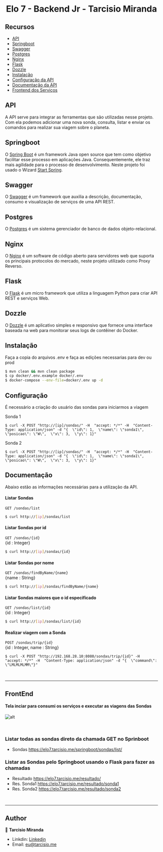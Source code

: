 <h1 align="center">Elo 7 - Backend Jr - Tarcisio Miranda</h1>

## Recursos
- [API](#api)
- [Springboot](#Springboot)
- [Swagger](#grafana)
- [Postgres](#Postgres)
- [Nginx](#Nginx)
- [Flask](#Flask)
- [Dozzle](#Dozzle)
- [Instalação](#instalação)
- [Configuração da API](#configuração)
- [Documentação da API](#documentação)
- [Frontend dos Serviços](#FrontEnd)

## API
A API serve para integrar as ferramentas que são utilizadas nesse projeto. Com ela podemos adicionar uma nova sonda, consulta, listar e enviar os comandos para realizar sua viagem sobre o planeta.
## Springboot
O <a href='https://spring.io/projects/spring-boot'>Spring Boot</a> é um framework Java open source que tem como objetivo facilitar esse processo em aplicações Java. Consequentemente, ele traz mais agilidade para o processo de desenvolvimento. Neste projeto foi usado o Wizard <a href='https://start.spring.io/'>Start Spring</a>.

## Swagger
O <a href='https://swagger.io/'>Swagger</a> é um framework que auxilia a descrição, documentação, consumo e visualização de serviços de uma API REST.

## Postgres
O <a href="https://www.postgresql.org/">Postgres</a> é um sistema gerenciador de banco de dados objeto-relacional.

## Nginx
O <a href="https://www.nginx.com/">Nginx</a> é um software de código aberto para servidores web que suporta os principais protocolos do mercado, neste projeto utilizado como Proxy Reverso.

## Flask
O <a href="https://flask.palletsprojects.com/en/2.1.x/">Flask</a> é um micro framework que utiliza a linguagem Python para criar API REST e serviços Web.

## Dozzle
O <a href="https://dozzle.dev/">Dozzle</a> é um aplicativo simples e responsivo que fornece uma interface baseada na web para monitorar seus logs de contêiner do Docker.

## Instalação
Faça a copia do arquivos .env e faça as edições necessarias para dev ou prod
```bash
$ mvn clean && mvn clean package
$ cp docker/.env.example docker/.env
$ docker-compose --env-file=docker/.env up -d
```

## Configuração
É necessário a criação do usuário das sondas para iniciarmos a viagem <br/>

Sonda 1
```
$ curl -X POST "http://[ip]/sondas/" -H  "accept: */*" -H  "Content-Type: application/json" -d "{  \"id\": 1,  \"name\": \"sonda1\",  \"posicao\": \"W\",  \"x\": 3,  \"y\": 1}"
```
Sonda 2
```
$ curl -X POST "http://[ip]/sondas/" -H  "accept: */*" -H  "Content-Type: application/json" -d "{  \"id\": 1,  \"name\": \"sonda1\",  \"posicao\": \"W\",  \"x\": 3,  \"y\": 1}"
```
## Documentação
Abaixo estão as informações necessárias para a utilização da API.

#### Listar Sondas
`GET /sondas/list`
```bash
$ curl http://[ip]/sondas/list
```

#### Listar Sondas por id
`GET /sondas/{id}`
<br/>{id : Integer}
```bash
$ curl http://[ip]/sondas/{id}
```

#### Listar Sondas por nome
`GET /sondas/findByName/{name}`
<br/>{name : String}
```bash
$ curl http://[ip]/sondas/findByName/{name}
```

#### Listar Sondas maiores que o id especificado
`GET /sondas/list/{id}`
<br/>{id : Integer}
```bash
$ curl http://[ip]/sondas/list/{id}
```

#### Realizar viagem com a Sonda
`POST /sondas/trip/{id}` 
<br/>{id : Integer, name : String}
```
$ curl -X POST "http://192.168.28.10:8080/sondas/trip/{id}" -H  "accept: */*" -H  "Content-Type: application/json" -d "{  \"command\": \"LMLMLMLMM\"}"
```

<br/>
<hr/>

## FrontEnd

#### Tela inciar para consumi os serviços e executar as viagens das Sondas

![alt](https://i.imgur.com/7qM0GFL.png)

<br/>

### Listar todas as sondas direto da chamada GET no Sprinboot
- Sondas https://elo7.tarcisio.me/springboot/sondas/list/
### Listar as Sondas pelo Springboot usando o Flask para fazer as chamadas

- Resultado https://elo7.tarcisio.me/resultado/
- Res. Sonda1 https://elo7.tarcisio.me/resultado/sonda1
- Res. Sonda2 https://elo7.tarcisio.me/resultado/sonda2

<br/>

<hr/>

## Author

👤 **Tarcisio Miranda**

- Linkdin: [Linkedin](https://www.linkedin.com/in/tarcisio-miranda-967106229/)
- Email: [eu@tarcisio.me](eu@tarcisio.me)

